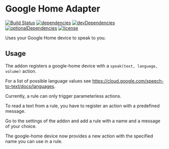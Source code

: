 # Google Home Adapter

[![Build Status](https://travis-ci.org/tim-hellhake/google-home-adapter.svg?branch=master)](https://travis-ci.org/tim-hellhake/google-home-adapter)
[![dependencies](https://david-dm.org/tim-hellhake/google-home-adapter.svg)](https://david-dm.org/tim-hellhake/google-home-adapter)
[![devDependencies](https://david-dm.org/tim-hellhake/google-home-adapter/dev-status.svg)](https://david-dm.org/tim-hellhake/google-home-adapter?type=dev)
[![optionalDependencies](https://david-dm.org/tim-hellhake/google-home-adapter/optional-status.svg)](https://david-dm.org/tim-hellhake/google-home-adapter?type=optional)
[![license](https://img.shields.io/badge/license-MPL--2.0-blue.svg)](LICENSE)

Uses your Google Home device to speak to you.

## Usage
The addon registers a google-home device with a `speak(text, language, volume)` action.

For a list of possible language values see https://cloud.google.com/speech-to-text/docs/languages.

Currently, a rule can only trigger parameterless actions.

To read a text from a rule, you have to register an action with a predefined message.

Go to the settings of the addon and add a rule with a name and a message of your choice.

The google-home device now provides a new action with the specified name you can use in a rule.
